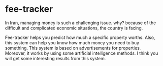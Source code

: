 # fee-tracker
In Iran, managing money is such a challenging issue.
why? because of the difficult and complicated economic situations, the country is facing. 

Fee-tracker helps you predict how much a specific property worths. 
Also, this system can help you know how much money you need to buy something. 
This system is based on advertisements for properties. 
Moreover, it works by using some artificial intelligence methods. 
I think you will get some interesting results from this system.